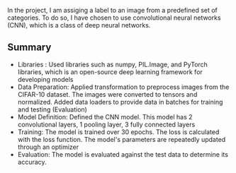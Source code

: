In the project, I am assiging a label to an image from a predefined set of categories. To do so, I have chosen to use convolutional neural networks (CNN), which is a class of deep neural networks. 

## Summary 
- Libraries : Used libraries such as numpy, PIL.Image, and PyTorch libraries, which is an open-source deep learning framework for developing models
- Data Preparation: Applied transformation to preprocess images from the CIFAR-10 dataset. The images were converted to tensors and normalized. Added data loaders to provide data in batches for training and testing (Evaluation)
- Model Definition: Defined the CNN model. This model has 2 convolutional layers, 1 pooling layer, 3 fully connected layers
- Training: The model is trained over 30 epochs. The loss is calculated with the loss function. The model's parameters are repeatedly updated through an optimizer
- Evaluation: The model is evaluated against the test data to determine its accuracy. 
